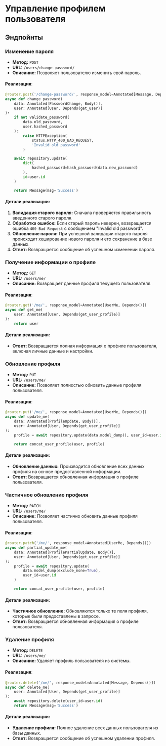 # Управление профилем пользователя

## Эндпойнты

### Изменение пароля

- **Метод:** `POST`
- **URL:** `/users/change-password/`
- **Описание:** Позволяет пользователю изменить свой пароль.

#### Реализация:

```python
@router.post('/change-password/', response_model=Annotated[Message, Depends()])
async def change_password(
    data: Annotated[PasswordChange, Body()],
    user: Annotated[User, Depends(get_user)]
):
    if not validate_password(
        data.old_password,
        user.hashed_password
    ):
        raise HTTPException(
            status.HTTP_400_BAD_REQUEST,
            'Invalid old password'
        )

    await repository.update(
        dict(
            hashed_password=hash_password(data.new_password)
        ),
        id=user.id
    )

    return Message(msg='Success')
```

#### Детали реализации:

1. **Валидация старого пароля:** Сначала проверяется правильность введенного старого пароля.
2. **Обработка ошибок:** Если старый пароль неверен, возвращается ошибка `400 Bad Request` с
   сообщением "Invalid old password".
3. **Обновление пароля:** При успешной валидации старого пароля происходит хеширование нового пароля
   и его сохранение в базе данных.
4. **Ответ:** Возвращается сообщение об успешном изменении пароля.

### Получение информации о профиле

- **Метод:** `GET`
- **URL:** `/users/me/`
- **Описание:** Возвращает данные профиля текущего пользователя.

#### Реализация:

```python
@router.get('/me/', response_model=Annotated[UserMe, Depends()])
async def get_me(
    user: Annotated[User, Depends(get_user_profile)]
):
    return user
```

#### Детали реализации:

- **Ответ:** Возвращается полная информация о профиле пользователя, включая личные данные и
  настройки.

### Обновление профиля

- **Метод:** `PUT`
- **URL:** `/users/me/`
- **Описание:** Позволяет полностью обновить данные профиля пользователя.

#### Реализация:

```python
@router.put('/me/', response_model=Annotated[UserMe, Depends()])
async def update_me(
    data: Annotated[ProfileUpdate, Body()],
    user: Annotated[User, Depends(get_user_profile)]
):
    profile = await repository.update(data.model_dump(), user_id=user.id)

    return concat_user_profile(user, profile)

```

#### Детали реализации:

- **Обновление данных:** Производится обновление всех данных профиля на основе предоставленной
  информации.
- **Ответ:** Возвращается обновленная информация о профиле пользователя.

### Частичное обновление профиля

- **Метод:** `PATCH`
- **URL:** `/users/me/`
- **Описание:** Позволяет частично обновить данные профиля пользователя.

#### Реализация:

```python
@router.patch('/me/', response_model=Annotated[UserMe, Depends()])
async def partial_update_me(
    data: Annotated[ProfilePartialUpdate, Body()],
    user: Annotated[User, Depends(get_user_profile)]
):
    profile = await repository.update(
        data.model_dump(exclude_none=True),
        user_id=user.id
    )

    return concat_user_profile(user, profile)
```

#### Детали реализации:

- **Частичное обновление:** Обновляются только те поля профиля, которые были предоставлены в
  запросе.
- **Ответ:** Возвращается обновленная информация о профиле пользователя.

### Удаление профиля

- **Метод:** `DELETE`
- **URL:** `/users/me/`
- **Описание:** Удаляет профиль пользователя из системы.

#### Реализация:

```python
@router.delete('/me/', response_model=Annotated[Message, Depends()])
async def delete_me(
    user: Annotated[User, Depends(get_user_profile)]
):
    await repository.delete(user_id=user.id)
    return Message(msg='Success')
```

#### Детали реализации:

- **Удаление профиля:** Полное удаление всех данных пользователя из базы данных.
- **Ответ:** Возвращается сообщение об успешном удалении профиля.
